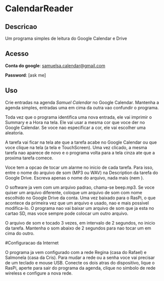 # CalendarReader

## Descricao

Um programa simples de leitura do Google Calendar e Drive

## Acesso

**Conta do google**: samuelsa.calendar@gmail.com

**Password**: [ask me]

## Uso

Crie entradas na agenda *Samuel Calendar* no Google Calendar. Mantenha a agenda simples, entradas uma em cima da outra vao confundir o programa.

Toda vez que o programa identifica uma nova entrada, ele vai imprimir o Summary e a Hora na tela. Ele vai usar a mesma cor que voce der no Google Calendar. Se voce nao especificar a cor, ele vai escolher uma aleatoria.

A tarefa vai ficar na tela ate que a tarefa acabe no Google Calendar ou que voce clique na tela (a tela e TouchScreen). Uma vez clicado, a mesma tarefa nao aparece de novo e o programa volta para a tela cinza ate que a proxima tarefa comece.

Voce tem a opcao de tocar um alarme no inicio de cada tarefa. Para isso, entre o nome do arquivo de som (MP3 ou WAV) na Description da tarefa do Google Drive. Escreva apenas o nome do arquivo, nada mais (nem <enter>).

O software ja vem com um arquivo padrao, chama-se beep.mp3. Se voce quiser um arquivo diferente, coloque um arquivo de som com nome escolhido no Google Drive da conta. Uma vez baixado para o RasPi, o que acontece da primeira vez que um arquivo e usado, nao e mais possivel modifica-lo. O programa nao vai baixar um arquivo de som que ja esta no cartao SD, mas voce sempre pode colocar um outro arquivo.

O arquivo de som e tocado 3 vezes, em intervalo de 2 segundos, no inicio da tarefa. Mantenha o som abaixo de 2 segundos para nao tocar um em cima do outro.

#Configuracao da Internet

O programa ja vem configurado com a rede Regina (casa do Rafael) e Salmonela (casa da Cris). Para mudar a rede ou a senha voce vai precisar de um teclado e mouse USB. Conecte os dois atras do dispositivo, lique o RasPi, aperte <ESC> para sair do programa da agenda, clique no simbolo de rede wireless e configure a nova rede.
